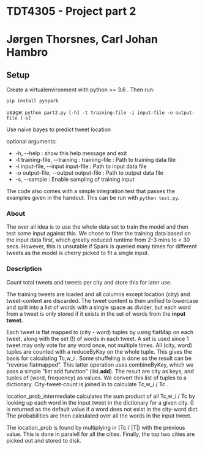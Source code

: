 
# TDT4305 - Project part 2
# Jørgen Thorsnes, Carl Johan Hambro
## Setup
Create a virtualenvironment with python >= 3.6 . Then run:
```
pip install pyspark
```

usage: 
 `python part2.py [-h] -t training-file -i input-file -o output-file [-s]`

Use naive bayes to predict tweet location

optional arguments:

- -h, --help : show this help message and exit
- -t training-file, --training : training-file : Path to training data file
- -i input-file, --input input-file : Path to input data file
- -o output-file, --output output-file : Path to output data file
- -s, --sample : Enable sampling of training input

The code also comes with a simple integration test that passes the examples given in the handout. This can be run with `python test.py`.

### About
The over all idea is to use the whole data set to train the model and then test some input against this.
We chose to filter the training data based on the input data first, which greatly reduced runtime from 2-3 mins to < 30 secs. 
However, this is unsutable if Spark is queried many times for different tweets as the model is cherry picked to fit a single
input. 

### Description
Count total tweets and tweets per city and store this for later use. 

The training tweets are loaded and all columns except location (city) and tweet-content are discarded.
The tweet content is then unified to lowercase and split into a list of words with a single space
as divider, but each word from a tweet is only stored if it exists in the set of words from the **input tweet**. 


Each tweet is flat mapped to (city - word) tuples by using flatMap on each tweet, along with the
set (!) of words in each tweet. A set is used since 1 tweet may only vote for any word once, not multiple times.
All (city, word) tuples are counted with a reduceByKey on the whole tuple. This gives the basis for
calculating Tc,w_i .
Some shuffeling is done so the result can be "reverse flatmapped". This latter operation uses combineByKey, which we pass a simple
"list add function" (list.__add__). The result are city as keys, and tuples of (word, frequency) as values. We convert this list
of tuples to a dictionary.
City-tweet-count is joined in to calculate Tc,w_i / Tc .

location_prob_intermediate calculates the sum product of all Tc,w_i / Tc by looking up each word in the input tweet
in the dictionary for a given city. 0 is returned as the default value if a word does not exist in the city-word dict.
The probabilities are then calculated over all the words in the input tweet.

The location_prob is found by multiplying in (Tc / |T|) with the previous value. This is done in paralell for all the cities.
Finally, the top two cities are picked out and stored to disk.
